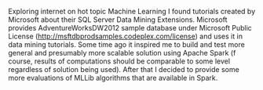 Exploring internet on hot topic Machine Learning I found tutorials created by Microsoft about their SQL Server Data Mining Extensions. 
Microsoft provides AdventureWorksDW2012 sample database under Microsoft Public License (http://msftdbprodsamples.codeplex.com/license) and uses it in data mining tutorials. 
Some time ago it inspired me to build and test more general and presumably more scalable solution using Apache Spark (f course, results of computations should be comparable to some level regardless of solution being used).
After that I decided to provide some more evaluations of MLLib algorithms that are available in Spark.

